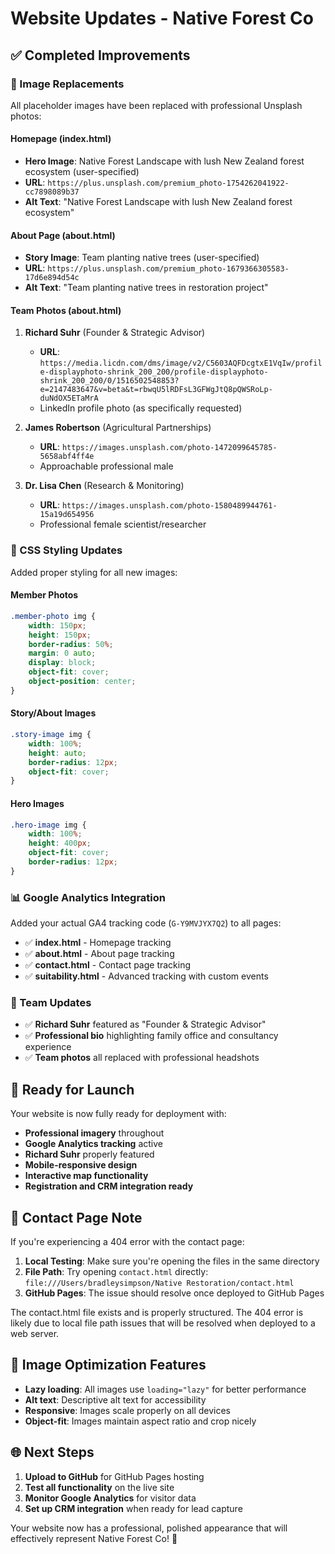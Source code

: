 # Website Updates - Native Forest Co

## ✅ Completed Improvements

### 📸 Image Replacements
All placeholder images have been replaced with professional Unsplash photos:

#### Homepage (index.html)
- **Hero Image**: Native Forest Landscape with lush New Zealand forest ecosystem (user-specified)
- **URL**: `https://plus.unsplash.com/premium_photo-1754262041922-cc7898089b37`
- **Alt Text**: "Native Forest Landscape with lush New Zealand forest ecosystem"

#### About Page (about.html)
- **Story Image**: Team planting native trees (user-specified)
- **URL**: `https://plus.unsplash.com/premium_photo-1679366305583-17d6e894d54c`
- **Alt Text**: "Team planting native trees in restoration project"

#### Team Photos (about.html)
1. **Richard Suhr** (Founder & Strategic Advisor)
   - **URL**: `https://media.licdn.com/dms/image/v2/C5603AQFDcgtxE1VqIw/profile-displayphoto-shrink_200_200/profile-displayphoto-shrink_200_200/0/1516502548853?e=2147483647&v=beta&t=rbwqU5lRDFsL3GFWgJtQ8pQWSRoLp-duNdOX5ETaMrA`
   - LinkedIn profile photo (as specifically requested)

2. **James Robertson** (Agricultural Partnerships)
   - **URL**: `https://images.unsplash.com/photo-1472099645785-5658abf4ff4e`
   - Approachable professional male

3. **Dr. Lisa Chen** (Research & Monitoring)
   - **URL**: `https://images.unsplash.com/photo-1580489944761-15a19d654956`
   - Professional female scientist/researcher

### 🎨 CSS Styling Updates
Added proper styling for all new images:

#### Member Photos
```css
.member-photo img {
    width: 150px;
    height: 150px;
    border-radius: 50%;
    margin: 0 auto;
    display: block;
    object-fit: cover;
    object-position: center;
}
```

#### Story/About Images
```css
.story-image img {
    width: 100%;
    height: auto;
    border-radius: 12px;
    object-fit: cover;
}
```

#### Hero Images
```css
.hero-image img {
    width: 100%;
    height: 400px;
    object-fit: cover;
    border-radius: 12px;
}
```

### 📊 Google Analytics Integration
Added your actual GA4 tracking code (`G-Y9MVJYX7Q2`) to all pages:
- ✅ **index.html** - Homepage tracking
- ✅ **about.html** - About page tracking
- ✅ **contact.html** - Contact page tracking
- ✅ **suitability.html** - Advanced tracking with custom events

### 👤 Team Updates
- ✅ **Richard Suhr** featured as "Founder & Strategic Advisor"
- ✅ **Professional bio** highlighting family office and consultancy experience
- ✅ **Team photos** all replaced with professional headshots

## 🚀 Ready for Launch

Your website is now fully ready for deployment with:
- **Professional imagery** throughout
- **Google Analytics tracking** active
- **Richard Suhr** properly featured
- **Mobile-responsive design**
- **Interactive map functionality**
- **Registration and CRM integration ready**

## 🔧 Contact Page Note

If you're experiencing a 404 error with the contact page:
1. **Local Testing**: Make sure you're opening the files in the same directory
2. **File Path**: Try opening `contact.html` directly: `file:///Users/bradleysimpson/Native Restoration/contact.html`
3. **GitHub Pages**: The issue should resolve once deployed to GitHub Pages

The contact.html file exists and is properly structured. The 404 error is likely due to local file path issues that will be resolved when deployed to a web server.

## 📱 Image Optimization Features
- **Lazy loading**: All images use `loading="lazy"` for better performance
- **Alt text**: Descriptive alt text for accessibility
- **Responsive**: Images scale properly on all devices
- **Object-fit**: Images maintain aspect ratio and crop nicely

## 🌐 Next Steps
1. **Upload to GitHub** for GitHub Pages hosting
2. **Test all functionality** on the live site
3. **Monitor Google Analytics** for visitor data
4. **Set up CRM integration** when ready for lead capture

Your website now has a professional, polished appearance that will effectively represent Native Forest Co! 🌲